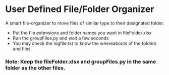# User Defined File/Folder Organizer
A smart file-organizer to move files of similar type to their designated folder. 

- Put the file extensions and folder names you want in fileFolder.xlsx
- Run the groupFiles.py and wait a few seconds
- You may check the logfile.txt to know the whereabouts of the folders and files

### Note: Keep the fileFolder.xlsx and groupFiles.py in the same folder as the other files.




